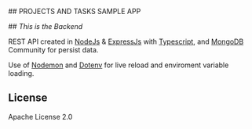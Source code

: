 ## PROJECTS AND TASKS SAMPLE APP

## _This is the Backend_

REST API created in [NodeJs] & [ExpressJs] with [Typescript], and [MongoDB] Community for persist data.

Use of [Nodemon] and [Dotenv] for live reload and enviroment variable loading.

## License

Apache License 2.0

[ExpressJs]: https://expressjs.com/
[NodeJs]: https://nodejs.org/
[Typescript]: https://www.typescriptlang.org/
[Nodemon]: https://nodemon.io/
[Dotenv]: https://github.com/motdotla/dotenv#readme
[MongoDB]: https://www.mongodb.com/